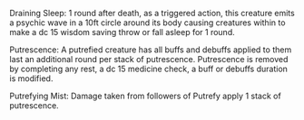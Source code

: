 
Draining Sleep: 1 round after death, as a triggered action, this creature emits a psychic wave in a 10ft circle around its body causing creatures within to make a dc 15 wisdom saving throw or fall asleep for 1 round.

Putrescence: A putrefied creature has all buffs and debuffs applied to them last an additional round per stack of putrescence. Putrescence is removed by completing any rest, a dc 15 medicine check, a buff or debuffs duration is modified.

Putrefying Mist: Damage taken from followers of Putrefy apply 1 stack of putrescence.